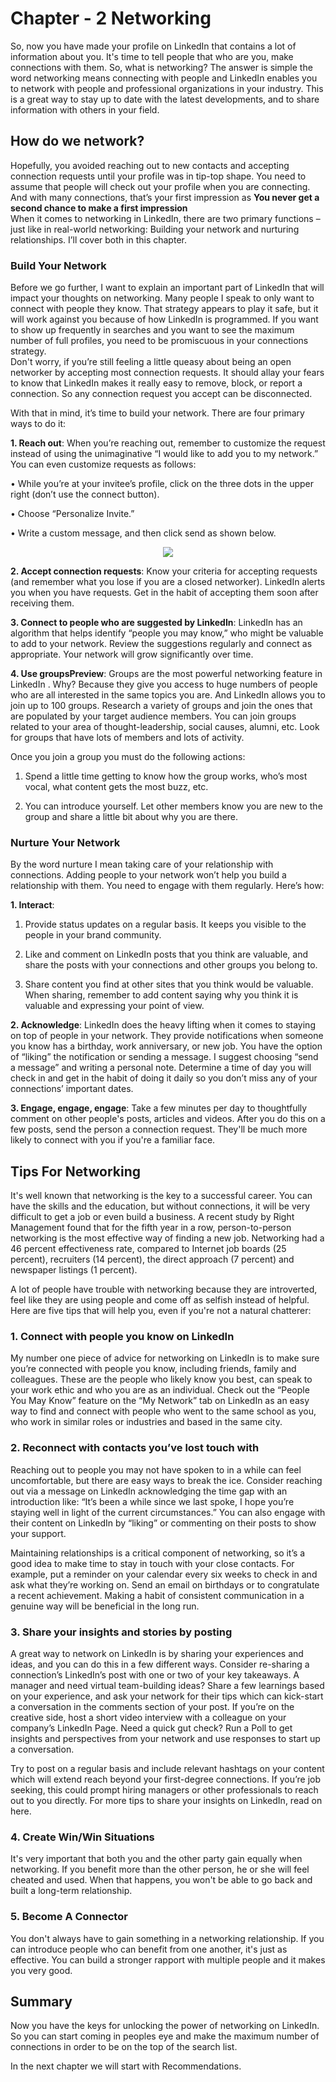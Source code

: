 # Chapter - 2 Networking
So, now you have made your profile on LinkedIn that contains a lot of information about you. It's time to tell people that who are you, make connections with them. So, what is networking? The answer is simple the word networking means connecting with people and LinkedIn enables you to network with people and professional organizations in your industry. This is a great way to stay up to date with the latest developments, and to share information with others in your field. 

## How do we network?
Hopefully, you avoided reaching out to new contacts and accepting connection requests until your profile was in tip-top shape. You need to assume that people will check out your profile when you are connecting. And with many connections, that’s your first impression as **You never get a second chance to make a first impression**\
 When it comes to networking in LinkedIn, there are two primary functions – just like in real-world networking: Building your network and nurturing relationships. I’ll cover both in this chapter.

 ### Build Your Network 
 Before we go further, I want to explain an important part of LinkedIn that will impact your thoughts on networking. Many people I speak to only want to connect with people they know. That strategy appears to play it safe, but it will work against you because of how LinkedIn is programmed. If you want to show up frequently in searches and you want to see the maximum number of full profiles, you need to be promiscuous in your connections strategy.\
   Don't worry, if you’re still feeling a little queasy about being an open networker by accepting most connection requests. It should allay your fears to know that LinkedIn makes it really easy to remove, block, or report a connection. So any connection request you accept can be disconnected.

With that in mind, it’s time to build your network. There are four primary ways to do it:

**1. Reach out**: When you’re reaching out, remember to customize the request instead of using the unimaginative “I would like to add you to my network.” You can even customize requests as follows:

• While you’re at your invitee’s profile, click on the three dots in the upper right (don’t use the connect button).

• Choose “Personalize Invite.”

• Write a custom message, and then click send as shown below.

<p text align="center"><img src="https://mindsetdigital.com/wp-content/uploads/2017/06/example-2.png"></p>

**2. Accept connection requests**: Know your criteria for accepting requests (and remember what you lose if you are a closed networker). LinkedIn alerts you when you have requests. Get in the habit of accepting them soon after receiving them.

**3. Connect to people who are suggested by LinkedIn**: LinkedIn has an algorithm that helps identify “people you may know,” who might be valuable to add to your network. Review the suggestions regularly and connect as appropriate. Your network will grow significantly over time. 

**4. Use groupsPreview**: Groups are the most powerful networking feature in LinkedIn . Why? Because they give you access to huge numbers of people who are all interested in the same topics you are. And LinkedIn allows you to join up to 100 groups. Research a variety of groups and join the ones that are populated by your target audience members. You can join groups related to your area of thought-leadership, social causes, alumni, etc. Look for groups that have lots of members and lots of activity.

Once you join a group you must do the following actions:
1. Spend a little time getting to know how the group works, who’s most vocal, what content gets the most buzz, etc.

2. You can introduce yourself. Let other members know you are new to the group and share a little bit about why you are there.   

### Nurture Your Network
By the word nurture I mean taking care of your relationship with connections. Adding people to your network won’t help you build a relationship with them. You need to engage with them regularly. Here’s how:

**1. Interact**: 
 1. Provide status updates on a regular basis. It keeps you visible to the people in your brand community.

 2. Like and comment on LinkedIn posts that you think are valuable, and share the posts with your connections and other groups you belong to.
 3.  Share content you find at other sites that you think would be valuable. When sharing, remember to add content saying why you think it is valuable and expressing your point of view.

**2. Acknowledge**: LinkedIn does the heavy lifting when it comes to staying on top of people in your network. They provide notifications when someone you know has a birthday, work anniversary, or new job. You have the option of “liking” the notification or sending a message. I suggest choosing “send a message” and writing a personal note. Determine a time of day you will check in and get in the habit of doing it daily so you don’t miss any of your connections’ important dates.

**3. Engage, engage, engage**: Take a few minutes per day to thoughtfully comment on other people's posts, articles and videos. After you do this on a few posts, send the person a connection request. They'll be much more likely to connect with you if you're a familiar face.

## Tips For Networking
It's well known that networking is the key to a successful career. You can have the skills and the education, but without connections, it will be very difficult to get a job or even build a business. A recent study by Right Management found that for the fifth year in a row, person-to-person networking is the most effective way of finding a new job. Networking had a 46 percent effectiveness rate, compared to Internet job boards (25 percent), recruiters (14 percent), the direct approach (7 percent) and newspaper listings (1 percent).

A lot of people have trouble with networking because they are introverted, feel like they are using people and come off as selfish instead of helpful. Here are five tips that will help you, even if you're not a natural chatterer:

### 1. Connect with people you know on LinkedIn 

My number one piece of advice for networking on LinkedIn is to make sure you’re connected with people you know, including friends, family and colleagues. These are the people who likely know you best, can speak to your work ethic and who you are as an individual. Check out the “People You May Know” feature on the “My Network” tab on LinkedIn as an easy way to find and connect with people who went to the same school as you, who work in similar roles or industries and based in the same city. 

### 2. Reconnect with contacts you’ve lost touch with

Reaching out to people you may not have spoken to in a while can feel uncomfortable, but there are easy ways to break the ice. Consider reaching out via a message on LinkedIn acknowledging the time gap with an introduction like: “It’s been a while since we last spoke, I hope you’re staying well in light of the current circumstances.” You can also engage with their content on LinkedIn by “liking” or commenting on their posts to show your support.

Maintaining relationships is a critical component of networking, so it’s a good idea to make time to stay in touch with your close contacts. For example, put a reminder on your calendar every six weeks to check in and ask what they’re working on. Send an email on birthdays or to congratulate a recent achievement. Making a habit of consistent communication in a genuine way will be beneficial in the long run.

### 3. Share your insights and stories by posting

A great way to network on LinkedIn is by sharing your experiences and ideas, and you can do this in a few different ways. Consider re-sharing a connection’s LinkedIn’s post with one or two of your key takeaways. A manager and need virtual team-building ideas? Share a few learnings based on your experience, and ask your network for their tips which can kick-start a conversation in the comments section of your post. If you’re on the creative side, host a short video interview with a colleague on your company’s LinkedIn Page. Need a quick gut check? Run a Poll to get insights and perspectives from your network and use responses to start up a conversation. 

Try to post on a regular basis and include relevant hashtags on your content which will extend reach beyond your first-degree connections. If you’re job seeking, this could prompt hiring managers or other professionals to reach out to you directly. For more tips to share your insights on LinkedIn, read on here.

### 4. Create Win/Win Situations
It's very important that both you and the other party gain equally when networking. If you benefit more than the other person, he or she will feel cheated and used. When that happens, you won't be able to go back and built a long-term relationship.
### 5. Become A Connector

You don't always have to gain something in a networking relationship. If you can introduce people who can benefit from one another, it's just as effective. You can build a stronger rapport with multiple people and it makes you very good.

## Summary
Now you have the keys for unlocking the power of networking on LinkedIn. So you can start coming in peoples eye and make the maximum number of connections in order to be on the top of the search list.

In the next chapter we will start with Recommendations.